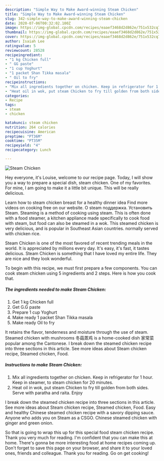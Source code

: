 ```yaml
---
description: "Simple Way to Make Award-winning Steam Chicken"
title: "Simple Way to Make Award-winning Steam Chicken"
slug: 342-simple-way-to-make-award-winning-steam-chicken
date: 2020-07-06T00:32:02.100Z
image: https://img-global.cpcdn.com/recipes/eaaef3468d2d862e/751x532cq70/steam-chicken-recipe-main-photo.jpg
thumbnail: https://img-global.cpcdn.com/recipes/eaaef3468d2d862e/751x532cq70/steam-chicken-recipe-main-photo.jpg
cover: https://img-global.cpcdn.com/recipes/eaaef3468d2d862e/751x532cq70/steam-chicken-recipe-main-photo.jpg
author: Isaiah Lee
ratingvalue: 5
reviewcount: 28528
recipeingredient:
- "1 kg Chicken full"
- " GG paste"
- "1 cup Yoghurt"
- "1 packet Shan Tikka masala"
- " Oil to fry"
recipeinstructions:
- "Mix all ingredients together on chicken. Keep in refrigerator for 1 hour. Keep in steamer, to steam chicken for 20 minutes."
- "Heat oil in wok, put steam Chicken to fry till golden from both sides. Serve with paratha and raita. Enjoy"
categories:
- Recipe
tags:
- steam
- chicken

katakunci: steam chicken 
nutrition: 264 calories
recipecuisine: American
preptime: "PT36M"
cooktime: "PT35M"
recipeyield: "4"
recipecategory: Lunch

---
```



![Steam Chicken](https://img-global.cpcdn.com/recipes/eaaef3468d2d862e/751x532cq70/steam-chicken-recipe-main-photo.jpg)

Hey everyone, it's Louise, welcome to our recipe page. Today, I will show you a way to prepare a special dish, steam chicken. One of my favorites. For mine, I am going to make it a little bit unique. This will be really delicious.

Learn how to steam chicken breast for a healthy dinner idea Find more videos on cooking free on our website. О steam поддержка. Установить Steam. Steaming is a method of cooking using steam. This is often done with a food steamer, a kitchen appliance made specifically to cook food with steam, but food can also be steamed in a wok. This steamed chicken is very delicious, and is popular in Southeast Asian countries. normally served with chicken rice.

Steam Chicken is one of the most favored of recent trending meals in the world. It is appreciated by millions every day. It's easy, it's fast, it tastes delicious. Steam Chicken is something that I have loved my entire life. They are nice and they look wonderful.


To begin with this recipe, we must first prepare a few components. You can cook steam chicken using 5 ingredients and 2 steps. Here is how you cook that.

<!--inarticleads1-->

##### The ingredients needed to make Steam Chicken:

1. Get 1 kg Chicken full
1. Get  G.G paste
1. Prepare 1 cup Yoghurt
1. Make ready 1 packet Shan Tikka masala
1. Make ready  Oil to fry


It retains the flavor, tenderness and moisture through the use of steam. Steamed chicken with mushrooms 冬菇蒸鸡 is a home-cooked dish 家常菜 popular among the Cantonese. I break down the steamed chicken recipe into three sections in this article. See more ideas about Steam chicken recipe, Steamed chicken, Food. 

<!--inarticleads2-->

##### Instructions to make Steam Chicken:

1. Mix all ingredients together on chicken. Keep in refrigerator for 1 hour. Keep in steamer, to steam chicken for 20 minutes.
1. Heat oil in wok, put steam Chicken to fry till golden from both sides. Serve with paratha and raita. Enjoy


I break down the steamed chicken recipe into three sections in this article. See more ideas about Steam chicken recipe, Steamed chicken, Food. Easy and healthy Chinese steamed chicken recipe with a savory dipping sauce. Anyone who adds you on Steam as a CSGO. Chinese steamed chicken with ginger and green onion. 

So that is going to wrap this up for this special food steam chicken recipe. Thank you very much for reading. I'm confident that you can make this at home. There's gonna be more interesting food at home recipes coming up. Don't forget to save this page on your browser, and share it to your loved ones, friends and colleague. Thank you for reading. Go on get cooking!

